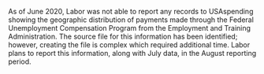 As of June 2020, Labor was not able to report any records to
USAspending showing the geographic distribution of payments made
through the Federal Unemployment Compensation Program from the
Employment and Training Administration. The source file for this
information has been identified; however, creating the file is
complex which required additional time. Labor plans to report this
information, along with July data, in the August reporting period.